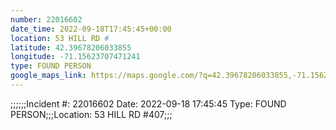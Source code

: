 ```yaml
---
number: 22016602
date_time: 2022-09-18T17:45:45+00:00
location: 53 HILL RD #
latitude: 42.39678206033855
longitude: -71.15623707471241
type: FOUND PERSON
google_maps_link: https://maps.google.com/?q=42.39678206033855,-71.15623707471241
---
```


;;;;;;Incident #: 22016602   Date: 2022-09-18 17:45:45   Type: FOUND PERSON;;;Location: 53 HILL RD #407;;;
